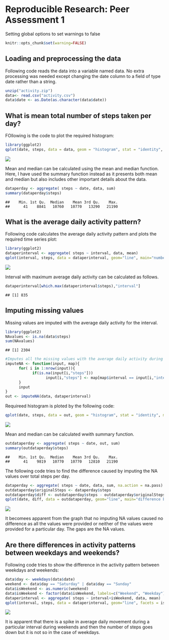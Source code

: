 # Reproducible Research: Peer Assessment 1

Setting global options to set warnings to false

```r
knitr::opts_chunk$set(warning=FALSE)
```

## Loading and preprocessing the data
Following code reads the data into a variable named data. No extra processing was needed except changing the date column to a field of type date rather than a string.

```r
unzip("activity.zip")
data<- read.csv("activity.csv")
data$date <- as.Date(as.character(data$date))
```


## What is mean total number of steps taken per day?
FOllowing is the code to plot the required histogram:

```r
library(ggplot2)
qplot(date, steps, data = data, geom = "histogram", stat = "identity", main= "total number of steps taken each day")
```

![](PA1_template_files/figure-html/unnamed-chunk-1-1.png) 

Mean and median can be calculated using the mean and median function. Here, I have used the summary function instead as it presents both mean and median but also includes other important details about the data.

```r
dataperday <- aggregate( steps ~ date, data, sum)
summary(dataperday$steps)
```

```
##    Min. 1st Qu.  Median    Mean 3rd Qu.    Max. 
##      41    8841   10760   10770   13290   21190
```



## What is the average daily activity pattern?
Following code calculates the average daily activity pattern and plots the required time series plot:

```r
library(ggplot2)
dataperinterval <- aggregate( steps ~ interval, data, mean)
qplot(interval, steps, data = dataperinterval, geom="line", main="number of steps taken, averaged across all days")
```

![](PA1_template_files/figure-html/unnamed-chunk-3-1.png) 

Interval with maximum average daily activity can be calculated as follows.

```r
dataperinterval[which.max(dataperinterval$steps),"interval"]
```

```
## [1] 835
```
## Imputing missing values

Missing values are imputed with the average daily activity for the interval.

```r
library(ggplot2)
NAvalues <- is.na(data$steps)
sum(NAvalues)
```

```
## [1] 2304
```

```r
#Imputes all the missing values with the average daily activity during that interval over the days.
imputeNA <- function(input, map){
      for( i in 1:nrow(input)){
            if(is.na(input[i,"steps"]))
                  input[i,"steps"] <- map[map$interval == input[i,"interval"], "steps"]
      }
      input
}
out <- imputeNA(data, dataperinterval)
```

Requireed histogram is ploted by the following code:

```r
qplot(date, steps, data = out, geom = "histogram", stat = "identity", main="total number of steps taken each day")
```

![](PA1_template_files/figure-html/unnamed-chunk-6-1.png) 

Mean and median can be calculated wwith summary function.

```r
outdataperday <- aggregate( steps ~ date, out, sum)
summary(outdataperday$steps)
```

```
##    Min. 1st Qu.  Median    Mean 3rd Qu.    Max. 
##      41    9819   10770   10770   12810   21190
```

The following code tries to find the difference caused by imputing the NA values over total steps per day.

```r
dataperday <- aggregate( steps ~ date, data, sum, na.action = na.pass)
outdataperday$originalSteps <- dataperday$steps
outdataperday$diff <- outdataperday$steps - outdataperday$originalSteps
qplot(date, diff, data = outdataperday, geom="line", main="difference between total steps per day(before and after imputing NAs)")
```

![](PA1_template_files/figure-html/unnamed-chunk-8-1.png) 

It becomees apparent from the graph that no imputing NA values caused no difference as all the values were provided or neither of the values were provided for a particular day. The gaps are the NA values.

## Are there differences in activity patterns between weekdays and weekends?
Following code tries to show the difference in the activity pattern between weekdays and weekends:

```r
data$day <- weekdays(data$date)
weekend <- data$day == "Saturday" | data$day == "Sunday"
data$isWeekend <- as.numeric(weekend)
data$isWeekend <- factor(data$isWeekend, labels=c("Weekend", "Weekday"))
dataperinterval <- aggregate( steps ~ interval+isWeekend, data, mean)
qplot(interval, steps, data = dataperinterval, geom="line", facets = isWeekend ~ ., main="average number of steps taken during each interval")
```

![](PA1_template_files/figure-html/unnamed-chunk-9-1.png) 

It is apparent that there is a spike in average daily movement during a particular interval during weekends and then the number of steps goes down but it is not so in the case of weekdays.

